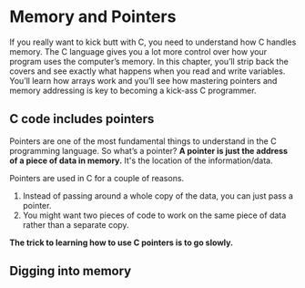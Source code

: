 # Memory and Pointers
If you really want to kick butt with C, you need to understand
how C handles memory. The C language gives you a lot more control over how your program uses the computer’s memory. In this chapter, you’ll strip back the covers and see exactly what happens when
you read and write variables. You’ll learn how arrays work and you’ll see how mastering pointers and memory addressing is key to becoming a kick-ass C programmer.  

## C code includes pointers
Pointers are one of the most fundamental things to understand in the C programming language. So what’s a pointer? **A pointer is just the address of a piece of data in memory.** It's the location of the information/data. 

Pointers are used in C for a couple of reasons.  
1. Instead of passing around a whole copy of the data, you can just pass a pointer.    
2. You might want two pieces of code to work on the same piece of data rather than a separate copy.  

**The trick to learning how to use C pointers is to go slowly.**  

## Digging into memory

